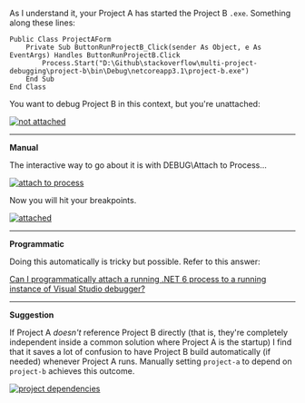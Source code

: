As I understand it, your Project A has started the Project B `.exe`. Something along these lines:

    Public Class ProjectAForm
        Private Sub ButtonRunProjectB_Click(sender As Object, e As EventArgs) Handles ButtonRunProjectB.Click
            Process.Start("D:\Github\stackoverflow\multi-project-debugging\project-b\bin\Debug\netcoreapp3.1\project-b.exe")
        End Sub
    End Class

You want to debug Project B in this context, but you're unattached:

[![not attached][1]][1]

***
**Manual**

The interactive way to go about it is with DEBUG\Attach to Process...

[![attach to process][2]][2]

Now you will hit your breakpoints.

[![attached][3]][3]

***
**Programmatic**

Doing this automatically is tricky but possible. Refer to this answer:

[Can I programmatically attach a running .NET 6 process to a running instance of Visual Studio debugger?](https://stackoverflow.com/a/72075450/5438626)

***
**Suggestion**

If Project A _doesn't_ reference Project B directly (that is, they're completely independent inside a common solution where Project A is the startup) I find that it saves a lot of confusion to have Project B build automatically (if needed) whenever Project A runs. Manually setting `project-a` to depend on `project-b` achieves this outcome.

[![project dependencies][4]][4]


  [1]: https://i.stack.imgur.com/XsNnC.png
  [2]: https://i.stack.imgur.com/mWiMm.png
  [3]: https://i.stack.imgur.com/aBbSp.png
  [4]: https://i.stack.imgur.com/8ypKG.png